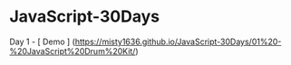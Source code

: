 # JavaScript-30Days

Day 1 - [ Demo ] (https://misty1636.github.io/JavaScript-30Days/01%20-%20JavaScript%20Drum%20Kit/)
